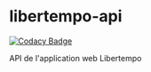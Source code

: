 # libertempo-api

[![Codacy Badge](https://api.codacy.com/project/badge/Grade/c9248e3a815347209c8e56d2291f0da7)](https://www.codacy.com/app/Libertempo/libertempo-api?utm_source=github.com&utm_medium=referral&utm_content=Libertempo/libertempo-api&utm_campaign=badger)

API de l'application web Libertempo
